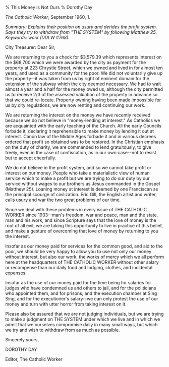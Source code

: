 % This Money is Not Ours
% Dorothy Day

*The Catholic Worker*, September 1960, 1.

*Summary: Explains their position on usury and derides the profit
system. Says they try to withdraw from "THE SYSTEM" by following Matthew
25. Keywords: work (DDLW \#768).*

City Treasurer: 
Dear Sir,

We are returning to you a check for $3,579.39 which represents interest
on the $68,700 which we were awarded by the city as payment for the
property at 223 Chrystie Street, which we owned and lived in for almost
ten years, and used as a community for the poor. We did not voluntarily
give up the property--it was taken from us by right of eminent domain
for the extension of the subway which the city deemed necessary. We had
to wait almost a year and a half for the money owed us, although the
city permitted us to receive 2/3 of the assessed valuation of the
property in advance so that we could re-locate. Property owning having
been made impossible for us by city regulations, we are now renting and
continuing our work.

We are returning the interest on the money we have recently received
because we do not believe in "money-lending at interest." As Catholics
we are acquainted with the early teaching of the Church. All the early
Councils forbade it, declaring it reprehensible to make money by lending
it out at interest. Canon law of the Middle Ages forbade it and in
various decrees ordered that profit so obtained was to be restored. In
the Christian emphasis on the duty of charity, we are commanded to lend
gratuitously, to give freely, even in the case of confiscation, as in
our own case--not to resist but to accept cheerfully.

We do not believe in the profit system, and so we cannot take profit or
interest on our money. People who take a materialistic view of human
service which to make a profit but we are trying to do our duty by our
service without wages to our brothers as Jesus commanded in the Gospel
(Matthew 25). Loaning money at interest is deemed by one Franciscan as
the principal scourge of civilization. Eric Gill, the English artist and
writer, calls usury and war the two great problems of our time.

Since we deal with these problems in every issue of THE CATHOLIC WORKER
since 1933--man's freedom, war and peace, man and the state, man and his
work, and since Scripture says that the love of money is the root of all
evil, we are taking this opportunity to live in practice of this belief,
and make a gesture of overcoming that love of money by returning to you
the interest.

Insofar as our money paid for services for the common good, and aid to
the poor, we should be very happy to allow you to use not only our money
without interest, but also our work, the works of mercy which we all
perform here at the headquarters of THE CATHOLIC WORKER without other
salary or recompense than our daily food and lodging, clothes, and
incidental expenses.

Insofar as the use of our money paid for the time being for salaries for
judges who have condemned us and others to jail, and for the politicians
who appointed them, and for prisons, and the execution chamber at Sing
Sing, and for the executioner's salary--we can only protest the use of
our money and turn with utter horror from taking interest on it.

Please also be assured that we are not judging individuals, but we are
trying to make a judgment on THE SYSTEM under which we live and in which
we admit that we ourselves compromise daily in many small ways, but
which we try and wish to withdraw from as much as possible.

Sincerely yours, 

DOROTHY DAY 

Editor, The Catholic Worker
